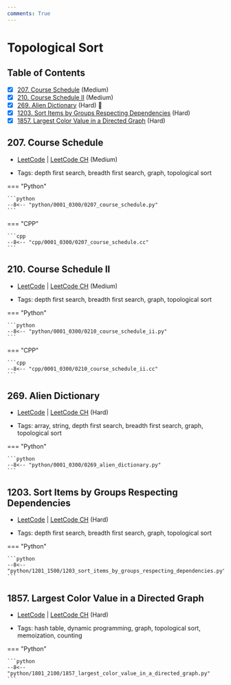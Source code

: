 ```yaml
---
comments: True
---
```


# Topological Sort

## Table of Contents

- [x] [207. Course Schedule](https://leetcode.cn/problems/course-schedule/) (Medium)
- [x] [210. Course Schedule II](https://leetcode.cn/problems/course-schedule-ii/) (Medium)
- [x] [269. Alien Dictionary](https://leetcode.cn/problems/alien-dictionary/) (Hard) 👑
- [x] [1203. Sort Items by Groups Respecting Dependencies](https://leetcode.cn/problems/sort-items-by-groups-respecting-dependencies/) (Hard)
- [x] [1857. Largest Color Value in a Directed Graph](https://leetcode.cn/problems/largest-color-value-in-a-directed-graph/) (Hard)

## 207. Course Schedule

-   [LeetCode](https://leetcode.com/problems/course-schedule/) | [LeetCode CH](https://leetcode.cn/problems/course-schedule/) (Medium)

-   Tags: depth first search, breadth first search, graph, topological sort

=== "Python"

    ```python
    --8<-- "python/0001_0300/0207_course_schedule.py"
    ```


=== "CPP"

    ```cpp
    --8<-- "cpp/0001_0300/0207_course_schedule.cc"
    ```



## 210. Course Schedule II

-   [LeetCode](https://leetcode.com/problems/course-schedule-ii/) | [LeetCode CH](https://leetcode.cn/problems/course-schedule-ii/) (Medium)

-   Tags: depth first search, breadth first search, graph, topological sort

=== "Python"

    ```python
    --8<-- "python/0001_0300/0210_course_schedule_ii.py"
    ```


=== "CPP"

    ```cpp
    --8<-- "cpp/0001_0300/0210_course_schedule_ii.cc"
    ```



## 269. Alien Dictionary

-   [LeetCode](https://leetcode.com/problems/alien-dictionary/) | [LeetCode CH](https://leetcode.cn/problems/alien-dictionary/) (Hard)

-   Tags: array, string, depth first search, breadth first search, graph, topological sort

=== "Python"

    ```python
    --8<-- "python/0001_0300/0269_alien_dictionary.py"
    ```



## 1203. Sort Items by Groups Respecting Dependencies

-   [LeetCode](https://leetcode.com/problems/sort-items-by-groups-respecting-dependencies/) | [LeetCode CH](https://leetcode.cn/problems/sort-items-by-groups-respecting-dependencies/) (Hard)

-   Tags: depth first search, breadth first search, graph, topological sort

=== "Python"

    ```python
    --8<-- "python/1201_1500/1203_sort_items_by_groups_respecting_dependencies.py"
    ```



## 1857. Largest Color Value in a Directed Graph

-   [LeetCode](https://leetcode.com/problems/largest-color-value-in-a-directed-graph/) | [LeetCode CH](https://leetcode.cn/problems/largest-color-value-in-a-directed-graph/) (Hard)

-   Tags: hash table, dynamic programming, graph, topological sort, memoization, counting

=== "Python"

    ```python
    --8<-- "python/1801_2100/1857_largest_color_value_in_a_directed_graph.py"
    ```
